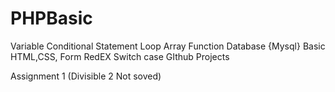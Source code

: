 # PHPBasic
Variable Conditional Statement Loop Array Function Database {Mysql} Basic HTML,CSS, Form RedEX Switch case GIthub Projects

Assignment 1  (Divisible 2 Not soved)
